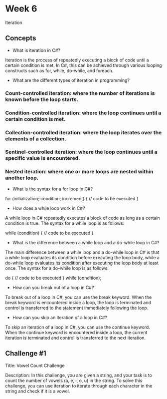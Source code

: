 # Week 6

Iteration

## Concepts

- What is iteration in C#?

Iteration is the process of repeatedly executing a block of code until a certain condition is met. In C#, this can be achieved through various looping constructs such as for, while, do-while, and foreach.

- What are the different types of iteration in programming?

### Count-controlled iteration: where the number of iterations is known before the loop starts.
### Condition-controlled iteration: where the loop continues until a certain condition is met.
### Collection-controlled iteration: where the loop iterates over the elements of a collection.
### Sentinel-controlled iteration: where the loop continues until a specific value is encountered.
### Nested iteration: where one or more loops are nested within another loop.

- What is the syntax for a for loop in C#?

for (initialization; condition; increment)
{
    // code to be executed
}

- How does a while loop work in C#?

A while loop in C# repeatedly executes a block of code as long as a certain condition is true. The syntax for a while loop is as follows:

while (condition)
{
    // code to be executed
}

- What is the difference between a while loop and a do-while loop in C#?

The main difference between a while loop and a do-while loop in C# is that a while loop evaluates its condition before executing the loop body, while a do-while loop evaluates its condition after executing the loop body at least once. The syntax for a do-while loop is as follows:

do
{
    // code to be executed
} while (condition);

- How can you break out of a loop in C#?

To break out of a loop in C#, you can use the break keyword. When the break keyword is encountered inside a loop, the loop is terminated and control is transferred to the statement immediately following the loop.

- How can you skip an iteration of a loop in C#?

To skip an iteration of a loop in C#, you can use the continue keyword. When the continue keyword is encountered inside a loop, the current iteration is terminated and control is transferred to the next iteration.

## Challenge #1

Title: Vowel Count Challenge

Description: In this challenge, you are given a string, and your task is to count the number of vowels (a, e, i, o, u) in the string. To solve this challenge, you can use iteration to iterate through each character in the string and check if it is a vowel.
